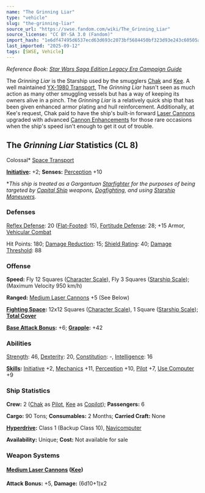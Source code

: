 ```yaml
---
name: "The Grinning Liar"
type: "vehicle"
slug: "the-grinning-liar"
source_url: "https://swse.fandom.com/wiki/The_Grinning_Liar"
source_license: "CC BY-SA 3.0 (Fandom)"
import_hash: "1e6df47495d6537ecd63d693c2073bf5684450bf323d93e243c60505a9b3e4f8"
last_imported: "2025-09-12"
tags: [SWSE, Vehicle]
---
```

*Reference Book: [Star Wars Saga Edition Legacy Era Campaign Guide](https://swse.fandom.com/wiki/Star_Wars_Saga_Edition_Legacy_Era_Campaign_Guide)*

The *Grinning Liar* is the Starship used by the smugglers [Chak](https://swse.fandom.com/wiki/Chak) and [Kee](https://swse.fandom.com/wiki/Kee). A well maintained [YX-1980 Transport](https://swse.fandom.com/wiki/YX-1980_Transport), The *Grinning Liar* hasn't seen as much action as many other smuggling vessels but has a way of keeping its owners alive in a pinch. The *Grinning Liar* is a relatively quick ship that has been given enhanced armor plating and hull reinforcement. Additionally, at Kee's request, Chak paid to have the ship's built-in forward [Laser Cannons](https://swse.fandom.com/wiki/Laser_Cannons) upgraded with advanced [Cannon Enhancements](https://swse.fandom.com/wiki/Cannon_Enhancements) for those rare occasions when the ship's speed isn't enough to get it out of trouble.

## The *Grinning Liar* Statistics (CL 8)
Colossal* [Space Transport](https://swse.fandom.com/wiki/Space_Transport)

**[Initiative](https://swse.fandom.com/wiki/Initiative):** +2; **Senses:** [Perception](https://swse.fandom.com/wiki/Perception) +10

**This ship is treated as a Gargantuan [Starfighter](https://swse.fandom.com/wiki/Starfighter) for the purposes of being targeted by [Capital Ship](https://swse.fandom.com/wiki/Capital_Ship) weapons, [Dogfighting](https://swse.fandom.com/wiki/Dogfighting), and using [Starship Maneuvers](https://swse.fandom.com/wiki/Starship_Maneuvers).*

### Defenses
[Reflex Defense](https://swse.fandom.com/wiki/Reflex_Defense_(Vehicles)): 20 ([Flat-Footed](https://swse.fandom.com/wiki/Flat-Footed): 15), [Fortitude Defense](https://swse.fandom.com/wiki/Fortitude_Defense_(Vehicles)): 28; +15 Armor, [Vehicular Combat](https://swse.fandom.com/wiki/Vehicular_Combat)

Hit Points: 180; [Damage Reduction](https://swse.fandom.com/wiki/Damage_Reduction): 15; [Shield Rating](https://swse.fandom.com/wiki/Shield_Rating): 40; [Damage Threshold](https://swse.fandom.com/wiki/Damage_Threshold_(Vehicles)): 88
### Offense
**Speed:** Fly 12 Squares ([Character Scale](https://swse.fandom.com/wiki/Character_Scale)), Fly 3 Squares ([Starship Scale](https://swse.fandom.com/wiki/Starship_Scale)); (Maximum Velocity 950 km/h)

**Ranged:** [Medium Laser Cannons](https://swse.fandom.com/wiki/Medium_Laser_Cannon) +5 (See Below)

**[Fighting Space](https://swse.fandom.com/wiki/Fighting_Space):** 12x12 Squares ([Character Scale](https://swse.fandom.com/wiki/Character_Scale)), 1 Square ([Starship Scale](https://swse.fandom.com/wiki/Starship_Scale)); **[Total Cover](https://swse.fandom.com/wiki/Total_Cover)**

**[Base Attack Bonus](https://swse.fandom.com/wiki/Base_Attack_Bonus):** +6; **[Grapple](https://swse.fandom.com/wiki/Grapple):** +42
### Abilities
[Strength](https://swse.fandom.com/wiki/Strength): 46, [Dexterity](https://swse.fandom.com/wiki/Dexterity): 20, [Constitution](https://swse.fandom.com/wiki/Constitution): -, [Intelligence](https://swse.fandom.com/wiki/Intelligence): 16

**[Skills](https://swse.fandom.com/wiki/Skills):** [Initiative](https://swse.fandom.com/wiki/Initiative) +2, [Mechanics](https://swse.fandom.com/wiki/Mechanics) +11, [Perception](https://swse.fandom.com/wiki/Perception) +10, [Pilot](https://swse.fandom.com/wiki/Pilot) +7, [Use Computer](https://swse.fandom.com/wiki/Use_Computer) +9
### Ship Statistics
**Crew:** 2 ([Chak](https://swse.fandom.com/wiki/Chak) as [Pilot](https://swse.fandom.com/wiki/Pilot_(Vehicle_Combat)), [Kee](https://swse.fandom.com/wiki/Kee) as [Copilot](https://swse.fandom.com/wiki/Copilot)); **Passengers:** 6

**Cargo:** 90 Tons; **Consumables:** 2 Months; **Carried Craft:** None

**[Hyperdrive](https://swse.fandom.com/wiki/Hyperdrive):** Class 1 (Backup Class 10), [Navicomputer](https://swse.fandom.com/wiki/Navicomputer)

**Availability:** Unique; **Cost:** Not available for sale
### Weapon Systems
#### **[Medium Laser Cannons](https://swse.fandom.com/wiki/Medium_Laser_Cannon) ([Kee](https://swse.fandom.com/wiki/Kee))**
**Attack Bonus:** +5, **Damage:** (6d10+1)x2